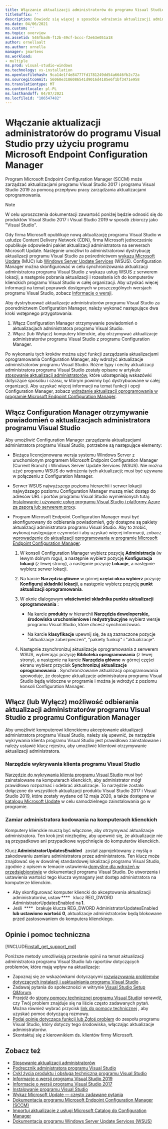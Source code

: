 ```yaml
---
title: Włączanie aktualizacji administratorów do programu Visual Studio przy użyciu programu Microsoft Endpoint Configuration Manager
titleSuffix: ''
description: Dowiedz się więcej o sposobie wdrażania aktualizacji administratorów w programie Visual Studio.
ms.date: 04/06/2021
ms.custom: ''
ms.topic: overview
ms.assetid: 546fbad6-f12b-49cf-bccc-f2e63e051a18
author: ornellaalt
ms.author: ornella
manager: jmartens
ms.workload:
- multiple
ms.prod: visual-studio-windows
ms.technology: vs-installation
ms.openlocfilehash: 9ca14e1f4e84777fd1781249dd54a6646fb2c72a
ms.sourcegitcommit: 56060e3186086541d9016d4185e6f1bf3471e958
ms.translationtype: MT
ms.contentlocale: pl-PL
ms.lasthandoff: 04/07/2021
ms.locfileid: "106547482"
---
```

# <a name="enabling-administrator-updates-to-visual-studio-with-microsoft-endpoint-configuration-manager"></a>Włączanie aktualizacji administratorów do programu Visual Studio przy użyciu programu Microsoft Endpoint Configuration Manager

Program Microsoft Endpoint Configuration Manager (SCCM) może zarządzać aktualizacjami programu Visual Studio 2017 i programu Visual Studio 2019 za pomocą przepływu pracy zarządzania aktualizacjami oprogramowania.

> [!NOTE]
> W celu uproszczenia dokumentacji zawartość poniżej będzie odnosić się do produktów Visual Studio 2017 i Visual Studio 2019 w sposób zbiorczy jako "Visual Studio".

Gdy firma Microsoft opublikuje nową aktualizację programu Visual Studio w usłudze Content Delivery Network (CDN), firma Microsoft jednocześnie opublikuje odpowiedni pakiet aktualizacji administratora na serwerach Microsoft Update. Następnie umożliwi to administratorowi dystrybucję aktualizacji programu Visual Studio za pośrednictwem [wykazu Microsoft Update](https://www.catalog.update.microsoft.com/Home.aspx) (MUC) lub [Windows Server Update Services](https://docs.microsoft.com/windows-server/administration/windows-server-update-services/get-started/windows-server-update-services-wsus) (WSUS). Configuration Manager można skonfigurować w celu synchronizowania aktualizacji administratora programu Visual Studio z wykazu usług WSUS z serwerem lokacji, a następnie pobrania aktualizacji i rozesłania ich do komputerów klienckich programu Visual Studio w całej organizacji. Aby uzyskać więcej informacji na temat poprawek dostępnych w poszczególnych wersjach programu Visual Studio, zobacz [Informacje o wersji](https://docs.microsoft.com/visualstudio/releases/2019/release-notes). 

Aby dystrybuować aktualizacje administratorów programu Visual Studio za poorednictwem Configuration Manager, należy wykonać następujące dwa kroki wstępnego przygotowania: 
1. Włącz Configuration Manager otrzymywanie powiadomień o aktualizacjach administratora programu Visual Studio. 
2. Włącz (lub Wyłącz) komputery klienckie, aby otrzymywać aktualizacje administratorów programu Visual Studio z programu Configuration Manager.

Po wykonaniu tych kroków można użyć funkcji zarządzania aktualizacjami oprogramowania Configuration Manager, aby wdrożyć aktualizacje administratorów programu Visual Studio. Różne typy i cechy aktualizacji administratora programu Visual Studio zostały opisane w artykule [stosowanie aktualizacji administratorów](../install/applying-administrator-updates.md), które udostępniają wskazówki dotyczące sposobu i czasu, w którym powinny być dystrybuowane w całej organizacji. Aby uzyskać więcej informacji na temat funkcji i opcji Configuration Manager, zobacz [wdrażanie aktualizacji oprogramowania w programie Microsoft Endpoint Configuration Manager](https://docs.microsoft.com/mem/configmgr/sum/deploy-use/deploy-software-updates). 

## <a name="enable-configuration-manager-to-receive-visual-studio-administrator-update-notifications"></a>Włącz Configuration Manager otrzymywanie powiadomień o aktualizacjach administratora programu Visual Studio 

Aby umożliwić Configuration Manager zarządzania aktualizacjami administratora programu Visual Studio, potrzebne są następujące elementy: 

* Bieżąca licencjonowana wersja systemu Windows Server z uruchomionym programem Microsoft Endpoint Configuration Manager (Current Branch) i Windows Server Update Services (WSUS). Nie można użyć programu WSUS do wdrożenia tych aktualizacji; musi być używana w połączeniu z Configuration Manager. 

* Serwer WSUS najwyższego poziomu hierarchii i serwer lokacji najwyższego poziomu Configuration Manager muszą mieć dostęp do adresów URL i portów programu Visual Studio wymienionych tutaj: [Instalowanie i używanie usług programu Visual Studio i platformy Azure za zaporą lub serwerem proxy](../install/install-and-use-visual-studio-behind-a-firewall-or-proxy-server.md).  

* Program Microsoft Endpoint Configuration Manager musi być skonfigurowany do odbierania powiadomień, gdy dostępne są pakiety aktualizacji administratora programu Visual Studio.  Aby to zrobić, wykonaj następujące czynności i aby uzyskać więcej informacji, zobacz [wprowadzenie do aktualizacji oprogramowania w programie Microsoft Endpoint Configuration Manager](https://docs.microsoft.com/mem/configmgr/sum/understand/software-updates-introduction).

  1. W konsoli Configuration Manager wybierz pozycję **Administracja** (w lewym dolnym rogu), a następnie wybierz pozycję **Konfiguracja lokacji** (z lewej strony), a następnie pozycję **Lokacje**, a następnie wybierz serwer lokacji. 

  2. Na karcie **Narzędzia główne** w górnej **części okna wybierz** pozycję **Konfiguruj składniki lokacji**, a następnie wybierz pozycję **punkt aktualizacji oprogramowania**. 

  3. W oknie dialogowym **właściwości składnika punktu aktualizacji oprogramowania** : 

        * Na karcie **produkty** w hierarchii **Narzędzia deweloperskie, środowiska uruchomieniowe i redystrybucyjne** wybierz wersje programu Visual Studio, które chcesz synchronizować.   

        * Na karcie **klasyfikacje** upewnij się, że są zaznaczone pozycje "aktualizacje zabezpieczeń", "pakiety funkcji" i "aktualizacje".   

  4. Następnie zsynchronizuj aktualizacje oprogramowania z serwerem WSUS, wybierając pozycję **Biblioteka oprogramowania** (z lewej strony), a następnie na karcie **Narzędzia główne** w górnej części ekranu wybierz przycisk **Synchronizuj aktualizacje oprogramowania** . Synchronizowanie aktualizacji oprogramowania spowoduje, że dostępne aktualizacje administratora programu Visual Studio będą widoczne w programie i można je wdrożyć z poziomu konsoli Configuration Manager.   

## <a name="enable-or-disable-client-machines-ability-to-receive-visual-studio-administrator-updates-from-configuration-manager"></a>Włącz (lub Wyłącz) możliwość odbierania aktualizacji administratorów programu Visual Studio z programu Configuration Manager

Aby umożliwić komputerowi klienckiemu akceptowanie aktualizacji administratora programu Visual Studio, należy się upewnić, że narzędzie wykrywania klienta programu Visual Studio jest prawidłowo zainstalowane i należy ustawić klucz rejestru, aby umożliwić klientowi otrzymywanie aktualizacji administratora.  

### <a name="visual-studio-client-detector-utility"></a>Narzędzie wykrywania klienta programu Visual Studio 

[Narzędzie do wykrywania klienta programu Visual Studio](https://support.microsoft.com/help/5001148) musi być zainstalowane na komputerach klienckich, aby administrator mógł prawidłowo rozpoznać i odebrać aktualizacje. To narzędzie zostało dołączone do wszystkich aktualizacji produktu Visual Studio 2017 i Visual Studio 2019, które zostały wydane od 12 maja 2020, a także dostępne w [katalogu Microsoft Update](https://catalog.update.microsoft.com) w celu samodzielnego zainstalowania go w programie. 

### <a name="encoding-administrator-intent-on-the-client-machines"></a>Zamiar administratora kodowania na komputerach klienckich 

Komputery klienckie muszą być włączone, aby otrzymywać aktualizacje administratora. Ten krok jest niezbędny, aby upewnić się, że aktualizacje nie są przypadkowo ani przypadkowe wypchnięcie do komputerów klienckich. 

Klucz **AdministratorUpdatesEnabled**   został zaprojektowany z myślą o zakodowaniu zamiaru administratora przez administratora. Ten klucz może znajdować się w dowolnej standardowej lokalizacji programu Visual Studio, zgodnie z opisem w temacie ustawienia [domyślne dla wdrożeń w przedsiębiorstwie](https://docs.microsoft.com/visualstudio/install/set-defaults-for-enterprise-deployments) w dokumentacji programu Visual Studio. Do utworzenia i ustawienia wartości tego klucza wymagany jest dostęp administratora na komputerze klienckim. 

* Aby skonfigurować komputer kliencki do akceptowania aktualizacji administratorów, ustaw ****   klucz REG_DWORD AdministratorUpdatesEnabled na **1**. 
* Jeśli  ****   brakuje klucza REG_DWORD AdministratorUpdatesEnabled **lub ustawiono wartość 0**, aktualizacje administratorów będą blokowane przed zastosowaniem do komputera klienckiego. 

## <a name="feedback-and-support"></a>Opinie i pomoc techniczna
[!INCLUDE[install_get_support_md](includes/install_get_support_md.md)]

Poniższe metody umożliwiają przesłanie opinii na temat aktualizacji administratora programu Visual Studio lub raportów dotyczących problemów, które mają wpływ na aktualizacje:
* Zapoznaj się ze wskazówkami dotyczącymi [rozwiązywania problemów dotyczących instalacji i uaktualniania programu Visual Studio](../install/troubleshooting-installation-issues.md) .
* Zadawaj pytania do społeczności w witrynie [Visual Studio Setup Q&forum](https://docs.microsoft.com/answers/topics/vs-setup.html).
* Przejdź do [strony pomocy technicznej programu Visual Studio](https://visualstudio.microsoft.com/vs/support/)i sprawdź, czy Twój problem znajduje się na liście często zadawanych pytań.  Można również wybrać przycisk [link do pomocy technicznej](https://visualstudio.microsoft.com/vs/support/#talktous) , aby uzyskać pomoc dotyczącą rozmowy.
* [Podaj opinię dotyczącą funkcji lub Zgłoś problem](https://aka.ms/vs/wsus/feedback) do zespołu programu Visual Studio, który dotyczy tego środowiska, włączając aktualizacje administratorów.
* Skontaktuj się z kierownikiem ds. klientów firmy Microsoft.

## <a name="see-also"></a>Zobacz też
* [Stosowanie aktualizacji administratorów](../install/applying-administrator-updates.md)
* [Podręcznik administratora programu Visual Studio](../install/visual-studio-administrator-guide.md)
* [Cykl życia produktu i obsługa techniczna programu Visual Studio](https://docs.microsoft.com/visualstudio/productinfo/vs-servicing-vs)
* [Informacje o wersji programu Visual Studio 2019](https://docs.microsoft.com/visualstudio/releases/2019/release-notes)
* [Informacje o wersji programu Visual Studio 2017](https://docs.microsoft.com/visualstudio/releasenotes/vs2017-relnotes)
* [Instalowanie programu Visual Studio](../install/install-visual-studio.md)
* [Wykaz Microsoft Update — często zadawane pytania](https://www.catalog.update.microsoft.com/faq.aspx)
* [Dokumentacja programu Microsoft Endpoint Configuration Manager (SCCM)](https://docs.microsoft.com/mem/configmgr)
* [Importuj aktualizacje z usługi Microsoft Catalog do Configuration Manager](https://docs.microsoft.com/mem/configmgr/sum/get-started/synchronize-software-updates#import-updates-from-the-microsoft-update-catalog)
* [Dokumentacja programu Windows Server Update Services (WSUS)](https://docs.microsoft.com/windows-server/administration/windows-server-update-services/get-started-windows-server-update-services-wsus)
